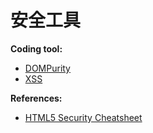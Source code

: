 # 安全工具


**Coding tool:**

* [DOMPurity](https://github.com/cure53/DOMPurify)
* [XSS](c-users-fuguo-appdata-local-temp-gitbook2lark-153a3022d07bea00fb)

**References:**

* [HTML5 Security Cheatsheet](https://html5sec.org/)
